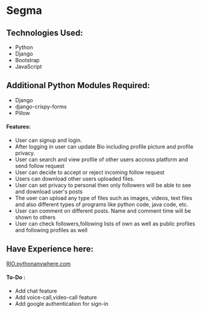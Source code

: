 # Segma
<h2>Technologies Used:</h2>
<ul>
    <li>Python</li>
    <li>Django</li>
    <li>Bootstrap</li>
    <li>JavaScript</li>
</ul>
<h2>Additional Python Modules Required:</h2>
<ul>
    <li>Django</li>
    <li>django-crispy-forms</li>
    <li>Pillow</li>
</ul>
<h4>Features:</h4>
<ul>
    <li>User can signup and login.</li>
    <li>After logging in user can update Bio including profile picture and profile privacy.</li>
    <li>User can search and view profile of other users accross platform and send follow request</li>
    <li>User can decide to accept or reject incoming follow request</li>
    <li>Users can download other users uploaded files.</li>
    <li>User can set privacy to personal then only followers will be able to see and download user's posts</li>
    <li>The user can upload any type of files such as images, videos, text files and also different types of programs like python code, java code, etc.</li>
    <li>User can comment on different posts. Name and comment time will be shown to others</li>
    <li>User can check followers,following lists of own as well as public profiles and following profiles as well</li>
</ul>
<h2>Have Experience here:</h2>
<a href="http://rio.pythonanywhere.com/"> RIO.pythonanywhere.com</a>
<h4>To-Do : </h4>
<ul>
    <li>Add chat feature</li>
    <li>Add voice-call,video-call feature</li>
    <li>Add google authentication for sign-in</li>
</ul>
